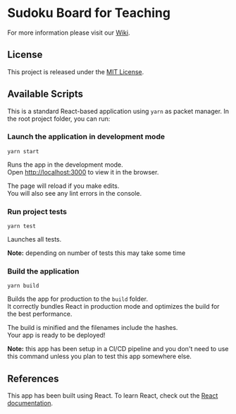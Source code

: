 # Sudoku Board for Teaching

For more information please visit our [Wiki](https://github.com/msoffredi/sudoku-board-for-teaching/wiki).

## License

This project is released under the [MIT License](https://github.com/msoffredi/sudoku-board-for-teaching/blob/main/LICENSE).

## Available Scripts

This is a standard React-based application using `yarn` as packet manager. In the root project folder, you can run:

### Launch the application in development mode

```
yarn start
```

Runs the app in the development mode.\
Open [http://localhost:3000](http://localhost:3000) to view it in the browser.

The page will reload if you make edits.\
You will also see any lint errors in the console.

### Run project tests

```
yarn test
```

Launches all tests.

**Note:** depending on number of tests this may take some time

### Build the application

```
yarn build
```

Builds the app for production to the `build` folder.\
It correctly bundles React in production mode and optimizes the build for the best performance.

The build is minified and the filenames include the hashes.\
Your app is ready to be deployed!

**Note:** this app has been setup in a CI/CD pipeline and you don't need to use this command unless you plan to test this app somewhere else.

## References

This app has been built using React. To learn React, check out the [React documentation](https://reactjs.org/).
